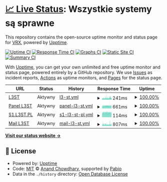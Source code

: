 # [📈 Live Status](https://vrxyt.github.io/status-l3st): <!--live status--> **Wszystkie systemy są sprawne**

This repository contains the open-source uptime monitor and status page for [VRX](L3ST.PL), powered by [Upptime](https://github.com/upptime/upptime).

[![Uptime CI](https://github.com/vrxyt/status-l3st/workflows/Uptime%20CI/badge.svg)](https://github.com/vrxyt/status-l3st/actions?query=workflow%3A%22Uptime+CI%22)
[![Response Time CI](https://github.com/vrxyt/status-l3st/workflows/Response%20Time%20CI/badge.svg)](https://github.com/vrxyt/status-l3st/actions?query=workflow%3A%22Response+Time+CI%22)
[![Graphs CI](https://github.com/vrxyt/status-l3st/workflows/Graphs%20CI/badge.svg)](https://github.com/vrxyt/status-l3st/actions?query=workflow%3A%22Graphs+CI%22)
[![Static Site CI](https://github.com/vrxyt/status-l3st/workflows/Static%20Site%20CI/badge.svg)](https://github.com/vrxyt/status-l3st/actions?query=workflow%3A%22Static+Site+CI%22)
[![Summary CI](https://github.com/vrxyt/status-l3st/workflows/Summary%20CI/badge.svg)](https://github.com/vrxyt/status-l3st/actions?query=workflow%3A%22Summary+CI%22)

With [Upptime](https://upptime.js.org), you can get your own unlimited and free uptime monitor and status page, powered entirely by a GitHub repository. We use [Issues](https://github.com/vrxyt/status-l3st/issues) as incident reports, [Actions](https://github.com/vrxyt/status-l3st/actions) as uptime monitors, and [Pages](https://vrxyt.github.io/status-l3st) for the status page.

<!--start: status pages-->
<!-- This summary is generated by Upptime (https://github.com/upptime/upptime) -->
<!-- Do not edit this manually, your changes will be overwritten -->
<!-- prettier-ignore -->
| URL | Status | History | Response Time | Uptime |
| --- | ------ | ------- | ------------- | ------ |
| <img alt="" src="https://icons.duckduckgo.com/ip3/l3st.pl.ico" height="13"> [L3ST](https://l3st.pl) | Aktywny | [l3-st.yml](https://github.com/vrxyt/status-l3st/commits/HEAD/history/l3-st.yml) | <details><summary><img alt="Response time graph" src="./graphs/l3-st/response-time-week.png" height="20"> 241ms</summary><br><a href="https://status.l3st.pl/history/l3-st"><img alt="Response time 239" src="https://img.shields.io/endpoint?url=https%3A%2F%2Fraw.githubusercontent.com%2Fvrxyt%2Fstatus-l3st%2FHEAD%2Fapi%2Fl3-st%2Fresponse-time.json"></a><br><a href="https://status.l3st.pl/history/l3-st"><img alt="24-hour response time 258" src="https://img.shields.io/endpoint?url=https%3A%2F%2Fraw.githubusercontent.com%2Fvrxyt%2Fstatus-l3st%2FHEAD%2Fapi%2Fl3-st%2Fresponse-time-day.json"></a><br><a href="https://status.l3st.pl/history/l3-st"><img alt="7-day response time 241" src="https://img.shields.io/endpoint?url=https%3A%2F%2Fraw.githubusercontent.com%2Fvrxyt%2Fstatus-l3st%2FHEAD%2Fapi%2Fl3-st%2Fresponse-time-week.json"></a><br><a href="https://status.l3st.pl/history/l3-st"><img alt="30-day response time 239" src="https://img.shields.io/endpoint?url=https%3A%2F%2Fraw.githubusercontent.com%2Fvrxyt%2Fstatus-l3st%2FHEAD%2Fapi%2Fl3-st%2Fresponse-time-month.json"></a><br><a href="https://status.l3st.pl/history/l3-st"><img alt="1-year response time 239" src="https://img.shields.io/endpoint?url=https%3A%2F%2Fraw.githubusercontent.com%2Fvrxyt%2Fstatus-l3st%2FHEAD%2Fapi%2Fl3-st%2Fresponse-time-year.json"></a></details> | <details><summary><a href="https://status.l3st.pl/history/l3-st">100.00%</a></summary><a href="https://status.l3st.pl/history/l3-st"><img alt="All-time uptime 100.00%" src="https://img.shields.io/endpoint?url=https%3A%2F%2Fraw.githubusercontent.com%2Fvrxyt%2Fstatus-l3st%2FHEAD%2Fapi%2Fl3-st%2Fuptime.json"></a><br><a href="https://status.l3st.pl/history/l3-st"><img alt="24-hour uptime 100.00%" src="https://img.shields.io/endpoint?url=https%3A%2F%2Fraw.githubusercontent.com%2Fvrxyt%2Fstatus-l3st%2FHEAD%2Fapi%2Fl3-st%2Fuptime-day.json"></a><br><a href="https://status.l3st.pl/history/l3-st"><img alt="7-day uptime 100.00%" src="https://img.shields.io/endpoint?url=https%3A%2F%2Fraw.githubusercontent.com%2Fvrxyt%2Fstatus-l3st%2FHEAD%2Fapi%2Fl3-st%2Fuptime-week.json"></a><br><a href="https://status.l3st.pl/history/l3-st"><img alt="30-day uptime 100.00%" src="https://img.shields.io/endpoint?url=https%3A%2F%2Fraw.githubusercontent.com%2Fvrxyt%2Fstatus-l3st%2FHEAD%2Fapi%2Fl3-st%2Fuptime-month.json"></a><br><a href="https://status.l3st.pl/history/l3-st"><img alt="1-year uptime 100.00%" src="https://img.shields.io/endpoint?url=https%3A%2F%2Fraw.githubusercontent.com%2Fvrxyt%2Fstatus-l3st%2FHEAD%2Fapi%2Fl3-st%2Fuptime-year.json"></a></details>
| <img alt="" src="https://icons.duckduckgo.com/ip3/panel.l3st.pl.ico" height="13"> [Panel L3ST](https://panel.l3st.pl) | Aktywny | [panel-l3-st.yml](https://github.com/vrxyt/status-l3st/commits/HEAD/history/panel-l3-st.yml) | <details><summary><img alt="Response time graph" src="./graphs/panel-l3-st/response-time-week.png" height="20"> 661ms</summary><br><a href="https://status.l3st.pl/history/panel-l3-st"><img alt="Response time 654" src="https://img.shields.io/endpoint?url=https%3A%2F%2Fraw.githubusercontent.com%2Fvrxyt%2Fstatus-l3st%2FHEAD%2Fapi%2Fpanel-l3-st%2Fresponse-time.json"></a><br><a href="https://status.l3st.pl/history/panel-l3-st"><img alt="24-hour response time 664" src="https://img.shields.io/endpoint?url=https%3A%2F%2Fraw.githubusercontent.com%2Fvrxyt%2Fstatus-l3st%2FHEAD%2Fapi%2Fpanel-l3-st%2Fresponse-time-day.json"></a><br><a href="https://status.l3st.pl/history/panel-l3-st"><img alt="7-day response time 661" src="https://img.shields.io/endpoint?url=https%3A%2F%2Fraw.githubusercontent.com%2Fvrxyt%2Fstatus-l3st%2FHEAD%2Fapi%2Fpanel-l3-st%2Fresponse-time-week.json"></a><br><a href="https://status.l3st.pl/history/panel-l3-st"><img alt="30-day response time 654" src="https://img.shields.io/endpoint?url=https%3A%2F%2Fraw.githubusercontent.com%2Fvrxyt%2Fstatus-l3st%2FHEAD%2Fapi%2Fpanel-l3-st%2Fresponse-time-month.json"></a><br><a href="https://status.l3st.pl/history/panel-l3-st"><img alt="1-year response time 654" src="https://img.shields.io/endpoint?url=https%3A%2F%2Fraw.githubusercontent.com%2Fvrxyt%2Fstatus-l3st%2FHEAD%2Fapi%2Fpanel-l3-st%2Fresponse-time-year.json"></a></details> | <details><summary><a href="https://status.l3st.pl/history/panel-l3-st">100.00%</a></summary><a href="https://status.l3st.pl/history/panel-l3-st"><img alt="All-time uptime 100.00%" src="https://img.shields.io/endpoint?url=https%3A%2F%2Fraw.githubusercontent.com%2Fvrxyt%2Fstatus-l3st%2FHEAD%2Fapi%2Fpanel-l3-st%2Fuptime.json"></a><br><a href="https://status.l3st.pl/history/panel-l3-st"><img alt="24-hour uptime 100.00%" src="https://img.shields.io/endpoint?url=https%3A%2F%2Fraw.githubusercontent.com%2Fvrxyt%2Fstatus-l3st%2FHEAD%2Fapi%2Fpanel-l3-st%2Fuptime-day.json"></a><br><a href="https://status.l3st.pl/history/panel-l3-st"><img alt="7-day uptime 100.00%" src="https://img.shields.io/endpoint?url=https%3A%2F%2Fraw.githubusercontent.com%2Fvrxyt%2Fstatus-l3st%2FHEAD%2Fapi%2Fpanel-l3-st%2Fuptime-week.json"></a><br><a href="https://status.l3st.pl/history/panel-l3-st"><img alt="30-day uptime 100.00%" src="https://img.shields.io/endpoint?url=https%3A%2F%2Fraw.githubusercontent.com%2Fvrxyt%2Fstatus-l3st%2FHEAD%2Fapi%2Fpanel-l3-st%2Fuptime-month.json"></a><br><a href="https://status.l3st.pl/history/panel-l3-st"><img alt="1-year uptime 100.00%" src="https://img.shields.io/endpoint?url=https%3A%2F%2Fraw.githubusercontent.com%2Fvrxyt%2Fstatus-l3st%2FHEAD%2Fapi%2Fpanel-l3-st%2Fuptime-year.json"></a></details>
| <img alt="" src="https://icons.duckduckgo.com/ip3/null.ico" height="13"> [S1.L3ST.PL](188.64.33.30) | Aktywny | [s1-l3-st-pl.yml](https://github.com/vrxyt/status-l3st/commits/HEAD/history/s1-l3-st-pl.yml) | <details><summary><img alt="Response time graph" src="./graphs/s1-l3-st-pl/response-time-week.png" height="20"> 114ms</summary><br><a href="https://status.l3st.pl/history/s1-l3-st-pl"><img alt="Response time 114" src="https://img.shields.io/endpoint?url=https%3A%2F%2Fraw.githubusercontent.com%2Fvrxyt%2Fstatus-l3st%2FHEAD%2Fapi%2Fs1-l3-st-pl%2Fresponse-time.json"></a><br><a href="https://status.l3st.pl/history/s1-l3-st-pl"><img alt="24-hour response time 116" src="https://img.shields.io/endpoint?url=https%3A%2F%2Fraw.githubusercontent.com%2Fvrxyt%2Fstatus-l3st%2FHEAD%2Fapi%2Fs1-l3-st-pl%2Fresponse-time-day.json"></a><br><a href="https://status.l3st.pl/history/s1-l3-st-pl"><img alt="7-day response time 114" src="https://img.shields.io/endpoint?url=https%3A%2F%2Fraw.githubusercontent.com%2Fvrxyt%2Fstatus-l3st%2FHEAD%2Fapi%2Fs1-l3-st-pl%2Fresponse-time-week.json"></a><br><a href="https://status.l3st.pl/history/s1-l3-st-pl"><img alt="30-day response time 114" src="https://img.shields.io/endpoint?url=https%3A%2F%2Fraw.githubusercontent.com%2Fvrxyt%2Fstatus-l3st%2FHEAD%2Fapi%2Fs1-l3-st-pl%2Fresponse-time-month.json"></a><br><a href="https://status.l3st.pl/history/s1-l3-st-pl"><img alt="1-year response time 114" src="https://img.shields.io/endpoint?url=https%3A%2F%2Fraw.githubusercontent.com%2Fvrxyt%2Fstatus-l3st%2FHEAD%2Fapi%2Fs1-l3-st-pl%2Fresponse-time-year.json"></a></details> | <details><summary><a href="https://status.l3st.pl/history/s1-l3-st-pl">100.00%</a></summary><a href="https://status.l3st.pl/history/s1-l3-st-pl"><img alt="All-time uptime 100.00%" src="https://img.shields.io/endpoint?url=https%3A%2F%2Fraw.githubusercontent.com%2Fvrxyt%2Fstatus-l3st%2FHEAD%2Fapi%2Fs1-l3-st-pl%2Fuptime.json"></a><br><a href="https://status.l3st.pl/history/s1-l3-st-pl"><img alt="24-hour uptime 100.00%" src="https://img.shields.io/endpoint?url=https%3A%2F%2Fraw.githubusercontent.com%2Fvrxyt%2Fstatus-l3st%2FHEAD%2Fapi%2Fs1-l3-st-pl%2Fuptime-day.json"></a><br><a href="https://status.l3st.pl/history/s1-l3-st-pl"><img alt="7-day uptime 100.00%" src="https://img.shields.io/endpoint?url=https%3A%2F%2Fraw.githubusercontent.com%2Fvrxyt%2Fstatus-l3st%2FHEAD%2Fapi%2Fs1-l3-st-pl%2Fuptime-week.json"></a><br><a href="https://status.l3st.pl/history/s1-l3-st-pl"><img alt="30-day uptime 100.00%" src="https://img.shields.io/endpoint?url=https%3A%2F%2Fraw.githubusercontent.com%2Fvrxyt%2Fstatus-l3st%2FHEAD%2Fapi%2Fs1-l3-st-pl%2Fuptime-month.json"></a><br><a href="https://status.l3st.pl/history/s1-l3-st-pl"><img alt="1-year uptime 100.00%" src="https://img.shields.io/endpoint?url=https%3A%2F%2Fraw.githubusercontent.com%2Fvrxyt%2Fstatus-l3st%2FHEAD%2Fapi%2Fs1-l3-st-pl%2Fuptime-year.json"></a></details>
| <img alt="" src="https://icons.duckduckgo.com/ip3/mail.l3st.pl.ico" height="13"> [Mail L3ST](https://mail.l3st.pl) | Aktywny | [mail-l3-st.yml](https://github.com/vrxyt/status-l3st/commits/HEAD/history/mail-l3-st.yml) | <details><summary><img alt="Response time graph" src="./graphs/mail-l3-st/response-time-week.png" height="20"> 807ms</summary><br><a href="https://status.l3st.pl/history/mail-l3-st"><img alt="Response time 797" src="https://img.shields.io/endpoint?url=https%3A%2F%2Fraw.githubusercontent.com%2Fvrxyt%2Fstatus-l3st%2FHEAD%2Fapi%2Fmail-l3-st%2Fresponse-time.json"></a><br><a href="https://status.l3st.pl/history/mail-l3-st"><img alt="24-hour response time 802" src="https://img.shields.io/endpoint?url=https%3A%2F%2Fraw.githubusercontent.com%2Fvrxyt%2Fstatus-l3st%2FHEAD%2Fapi%2Fmail-l3-st%2Fresponse-time-day.json"></a><br><a href="https://status.l3st.pl/history/mail-l3-st"><img alt="7-day response time 807" src="https://img.shields.io/endpoint?url=https%3A%2F%2Fraw.githubusercontent.com%2Fvrxyt%2Fstatus-l3st%2FHEAD%2Fapi%2Fmail-l3-st%2Fresponse-time-week.json"></a><br><a href="https://status.l3st.pl/history/mail-l3-st"><img alt="30-day response time 797" src="https://img.shields.io/endpoint?url=https%3A%2F%2Fraw.githubusercontent.com%2Fvrxyt%2Fstatus-l3st%2FHEAD%2Fapi%2Fmail-l3-st%2Fresponse-time-month.json"></a><br><a href="https://status.l3st.pl/history/mail-l3-st"><img alt="1-year response time 797" src="https://img.shields.io/endpoint?url=https%3A%2F%2Fraw.githubusercontent.com%2Fvrxyt%2Fstatus-l3st%2FHEAD%2Fapi%2Fmail-l3-st%2Fresponse-time-year.json"></a></details> | <details><summary><a href="https://status.l3st.pl/history/mail-l3-st">100.00%</a></summary><a href="https://status.l3st.pl/history/mail-l3-st"><img alt="All-time uptime 100.00%" src="https://img.shields.io/endpoint?url=https%3A%2F%2Fraw.githubusercontent.com%2Fvrxyt%2Fstatus-l3st%2FHEAD%2Fapi%2Fmail-l3-st%2Fuptime.json"></a><br><a href="https://status.l3st.pl/history/mail-l3-st"><img alt="24-hour uptime 100.00%" src="https://img.shields.io/endpoint?url=https%3A%2F%2Fraw.githubusercontent.com%2Fvrxyt%2Fstatus-l3st%2FHEAD%2Fapi%2Fmail-l3-st%2Fuptime-day.json"></a><br><a href="https://status.l3st.pl/history/mail-l3-st"><img alt="7-day uptime 100.00%" src="https://img.shields.io/endpoint?url=https%3A%2F%2Fraw.githubusercontent.com%2Fvrxyt%2Fstatus-l3st%2FHEAD%2Fapi%2Fmail-l3-st%2Fuptime-week.json"></a><br><a href="https://status.l3st.pl/history/mail-l3-st"><img alt="30-day uptime 100.00%" src="https://img.shields.io/endpoint?url=https%3A%2F%2Fraw.githubusercontent.com%2Fvrxyt%2Fstatus-l3st%2FHEAD%2Fapi%2Fmail-l3-st%2Fuptime-month.json"></a><br><a href="https://status.l3st.pl/history/mail-l3-st"><img alt="1-year uptime 100.00%" src="https://img.shields.io/endpoint?url=https%3A%2F%2Fraw.githubusercontent.com%2Fvrxyt%2Fstatus-l3st%2FHEAD%2Fapi%2Fmail-l3-st%2Fuptime-year.json"></a></details>

<!--end: status pages-->

[**Visit our status website →**](https://vrxyt.github.io/status-l3st)

## 📄 License

- Powered by: [Upptime](https://github.com/upptime/upptime)
- Code: [MIT](./LICENSE) © [Anand Chowdhary](https://anandchowdhary.com), supported by [Pabio](https://pabio.com)
- Data in the `./history` directory: [Open Database License](https://opendatacommons.org/licenses/odbl/1-0/)
